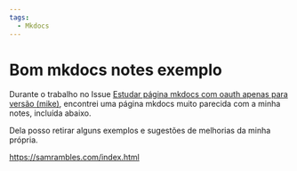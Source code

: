 ```yaml
---
tags:
  - Mkdocs
---
```


# Bom mkdocs notes exemplo

Durante o trabalho no Issue [Estudar página mkdocs com oauth apenas para versão (mike)](https://github.com/gabrielbdornas/notes/issues/462), encontrei uma página mkdocs muito parecida com a minha notes, incluída abaixo.

Dela posso retirar alguns exemplos e sugestões de melhorias da minha própria.

https://samrambles.com/index.html
